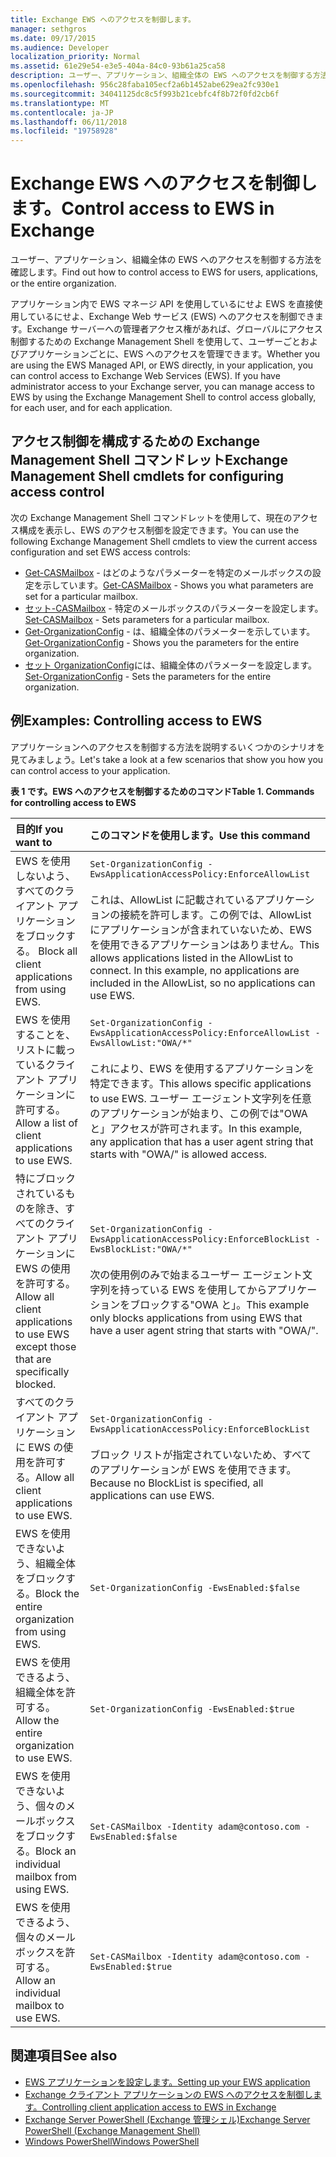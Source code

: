 ```yaml
---
title: Exchange EWS へのアクセスを制御します。
manager: sethgros
ms.date: 09/17/2015
ms.audience: Developer
localization_priority: Normal
ms.assetid: 61e29e54-e3e5-404a-84c0-93b61a25ca58
description: ユーザー、アプリケーション、組織全体の EWS へのアクセスを制御する方法を確認します。
ms.openlocfilehash: 956c28faba105ecf2a6b1452abe629ea2fc930e1
ms.sourcegitcommit: 34041125dc8c5f993b21cebfc4f8b72f0fd2cb6f
ms.translationtype: MT
ms.contentlocale: ja-JP
ms.lasthandoff: 06/11/2018
ms.locfileid: "19758928"
---
```

# <a name="control-access-to-ews-in-exchange"></a><span data-ttu-id="653f7-103">Exchange EWS へのアクセスを制御します。</span><span class="sxs-lookup"><span data-stu-id="653f7-103">Control access to EWS in Exchange</span></span>

<span data-ttu-id="653f7-104">ユーザー、アプリケーション、組織全体の EWS へのアクセスを制御する方法を確認します。</span><span class="sxs-lookup"><span data-stu-id="653f7-104">Find out how to control access to EWS for users, applications, or the entire organization.</span></span>
  
<span data-ttu-id="653f7-p101">アプリケーション内で EWS マネージ API を使用しているにせよ EWS を直接使用しているにせよ、Exchange Web サービス (EWS) へのアクセスを制御できます。Exchange サーバーへの管理者アクセス権があれば、グローバルにアクセス制御するための Exchange Management Shell を使用して、ユーザーごとおよびアプリケーションごとに、EWS へのアクセスを管理できます。</span><span class="sxs-lookup"><span data-stu-id="653f7-p101">Whether you are using the EWS Managed API, or EWS directly, in your application, you can control access to Exchange Web Services (EWS). If you have administrator access to your Exchange server, you can manage access to EWS by using the Exchange Management Shell to control access globally, for each user, and for each application.</span></span>
  
## <a name="exchange-management-shell-cmdlets-for-configuring-access-control"></a><span data-ttu-id="653f7-107">アクセス制御を構成するための Exchange Management Shell コマンドレット</span><span class="sxs-lookup"><span data-stu-id="653f7-107">Exchange Management Shell cmdlets for configuring access control</span></span>
<span data-ttu-id="653f7-108"><a name="bk_Cmdlets"> </a></span><span class="sxs-lookup"><span data-stu-id="653f7-108"></span></span>

<span data-ttu-id="653f7-109">次の Exchange Management Shell コマンドレットを使用して、現在のアクセス構成を表示し、EWS のアクセス制御を設定できます。</span><span class="sxs-lookup"><span data-stu-id="653f7-109">You can use the following Exchange Management Shell cmdlets to view the current access configuration and set EWS access controls:</span></span>
  
- <span data-ttu-id="653f7-110">[Get-CASMailbox](http://technet.microsoft.com/en-us/library/bb124754.aspx) - はどのようなパラメーターを特定のメールボックスの設定を示しています。</span><span class="sxs-lookup"><span data-stu-id="653f7-110">[Get-CASMailbox](http://technet.microsoft.com/en-us/library/bb124754.aspx) - Shows you what parameters are set for a particular mailbox.</span></span>   
- <span data-ttu-id="653f7-111">[セット-CASMailbox](http://technet.microsoft.com/en-us/library/bb125264.aspx) - 特定のメールボックスのパラメーターを設定します。</span><span class="sxs-lookup"><span data-stu-id="653f7-111">[Set-CASMailbox](http://technet.microsoft.com/en-us/library/bb125264.aspx) - Sets parameters for a particular mailbox.</span></span>    
- <span data-ttu-id="653f7-112">[Get-OrganizationConfig](http://technet.microsoft.com/en-us/library/aa997571.aspx) - は、組織全体のパラメーターを示しています。</span><span class="sxs-lookup"><span data-stu-id="653f7-112">[Get-OrganizationConfig](http://technet.microsoft.com/en-us/library/aa997571.aspx) - Shows you the parameters for the entire organization.</span></span>    
- <span data-ttu-id="653f7-113">[セット OrganizationConfig](http://technet.microsoft.com/en-us/library/aa997443.aspx)には、組織全体のパラメーターを設定します。</span><span class="sxs-lookup"><span data-stu-id="653f7-113">[Set-OrganizationConfig](http://technet.microsoft.com/en-us/library/aa997443.aspx) - Sets the parameters for the entire organization.</span></span> 

<span data-ttu-id="653f7-114"><a name="bk_Examples"> </a></span><span class="sxs-lookup"><span data-stu-id="653f7-114"></span></span>

## <a name="examples-controlling-access-to-ews"></a><span data-ttu-id="653f7-115">例</span><span class="sxs-lookup"><span data-stu-id="653f7-115">Examples: Controlling access to EWS</span></span>

<span data-ttu-id="653f7-116">アプリケーションへのアクセスを制御する方法を説明するいくつかのシナリオを見てみましょう。</span><span class="sxs-lookup"><span data-stu-id="653f7-116">Let's take a look at a few scenarios that show you how you can control access to your application.</span></span>
  
<span data-ttu-id="653f7-117">**表 1 です。EWS へのアクセスを制御するためのコマンド**</span><span class="sxs-lookup"><span data-stu-id="653f7-117">**Table 1. Commands for controlling access to EWS**</span></span>

|<span data-ttu-id="653f7-118">目的</span><span class="sxs-lookup"><span data-stu-id="653f7-118">If you want to</span></span> |<span data-ttu-id="653f7-119">このコマンドを使用します。</span><span class="sxs-lookup"><span data-stu-id="653f7-119">Use this command</span></span>|
|:-----|:-----|
|<span data-ttu-id="653f7-120">EWS を使用しないよう、すべてのクライアント アプリケーションをブロックする。 </span><span class="sxs-lookup"><span data-stu-id="653f7-120">Block all client applications from using EWS.</span></span> | `Set-OrganizationConfig -EwsApplicationAccessPolicy:EnforceAllowList`<br/><br/><span data-ttu-id="653f7-p102">これは、AllowList に記載されているアプリケーションの接続を許可します。この例では、AllowList にアプリケーションが含まれていないため、EWS を使用できるアプリケーションはありません。</span><span class="sxs-lookup"><span data-stu-id="653f7-p102">This allows applications listed in the AllowList to connect. In this example, no applications are included in the AllowList, so no applications can use EWS.</span></span> |
|<span data-ttu-id="653f7-123">EWS を使用することを、リストに載っているクライアント アプリケーションに許可する。 </span><span class="sxs-lookup"><span data-stu-id="653f7-123">Allow a list of client applications to use EWS.</span></span> | `Set-OrganizationConfig -EwsApplicationAccessPolicy:EnforceAllowList -EwsAllowList:"OWA/*"`<br/><br/><span data-ttu-id="653f7-124">これにより、EWS を使用するアプリケーションを特定できます。</span><span class="sxs-lookup"><span data-stu-id="653f7-124">This allows specific applications to use EWS.</span></span> <span data-ttu-id="653f7-125">ユーザー エージェント文字列を任意のアプリケーションが始まり、この例では"OWA と」アクセスが許可されます。</span><span class="sxs-lookup"><span data-stu-id="653f7-125">In this example, any application that has a user agent string that starts with "OWA/" is allowed access.</span></span> |
|<span data-ttu-id="653f7-126">特にブロックされているものを除き、すべてのクライアント アプリケーションに EWS の使用を許可する。 </span><span class="sxs-lookup"><span data-stu-id="653f7-126">Allow all client applications to use EWS except those that are specifically blocked.</span></span> | `Set-OrganizationConfig -EwsApplicationAccessPolicy:EnforceBlockList -EwsBlockList:"OWA/*"`<br/> <br/><span data-ttu-id="653f7-127">次の使用例のみで始まるユーザー エージェント文字列を持っている EWS を使用してからアプリケーションをブロックする"OWA と」。</span><span class="sxs-lookup"><span data-stu-id="653f7-127">This example only blocks applications from using EWS that have a user agent string that starts with "OWA/".</span></span> |
|<span data-ttu-id="653f7-128">すべてのクライアント アプリケーションに EWS の使用を許可する。</span><span class="sxs-lookup"><span data-stu-id="653f7-128">Allow all client applications to use EWS.</span></span> | `Set-OrganizationConfig -EwsApplicationAccessPolicy:EnforceBlockList` <br/><br/> <span data-ttu-id="653f7-129">ブロック リストが指定されていないため、すべてのアプリケーションが EWS を使用できます。</span><span class="sxs-lookup"><span data-stu-id="653f7-129">Because no BlockList is specified, all applications can use EWS.</span></span> |
|<span data-ttu-id="653f7-130">EWS を使用できないよう、組織全体をブロックする。</span><span class="sxs-lookup"><span data-stu-id="653f7-130">Block the entire organization from using EWS.</span></span> | `Set-OrganizationConfig -EwsEnabled:$false` |
|<span data-ttu-id="653f7-131">EWS を使用できるよう、組織全体を許可する。</span><span class="sxs-lookup"><span data-stu-id="653f7-131">Allow the entire organization to use EWS.</span></span> | `Set-OrganizationConfig -EwsEnabled:$true`|
|<span data-ttu-id="653f7-132">EWS を使用できないよう、個々のメールボックスをブロックする。</span><span class="sxs-lookup"><span data-stu-id="653f7-132">Block an individual mailbox from using EWS.</span></span> | `Set-CASMailbox -Identity adam@contoso.com -EwsEnabled:$false`|
|<span data-ttu-id="653f7-133">EWS を使用できるよう、個々のメールボックスを許可する。</span><span class="sxs-lookup"><span data-stu-id="653f7-133">Allow an individual mailbox to use EWS.</span></span> | `Set-CASMailbox -Identity adam@contoso.com -EwsEnabled:$true`|
   
## <a name="see-also"></a><span data-ttu-id="653f7-134">関連項目</span><span class="sxs-lookup"><span data-stu-id="653f7-134">See also</span></span>

- [<span data-ttu-id="653f7-135">EWS アプリケーションを設定します。</span><span class="sxs-lookup"><span data-stu-id="653f7-135">Setting up your EWS application</span></span>](setting-up-your-ews-application.md)    
- [<span data-ttu-id="653f7-136">Exchange クライアント アプリケーションの EWS へのアクセスを制御します。</span><span class="sxs-lookup"><span data-stu-id="653f7-136">Controlling client application access to EWS in Exchange</span></span>](controlling-client-application-access-to-ews-in-exchange.md)   
- [<span data-ttu-id="653f7-137">Exchange Server PowerShell (Exchange 管理シェル)</span><span class="sxs-lookup"><span data-stu-id="653f7-137">Exchange Server PowerShell (Exchange Management Shell)</span></span>](https://docs.microsoft.com/en-us/powershell/exchange/exchange-server/exchange-management-shell?view=exchange-ps) 
- [<span data-ttu-id="653f7-138">Windows PowerShell</span><span class="sxs-lookup"><span data-stu-id="653f7-138">Windows PowerShell</span></span>](http://msdn.microsoft.com/en-us/library/dd835506%28v=vs.85%29.aspx)
    

